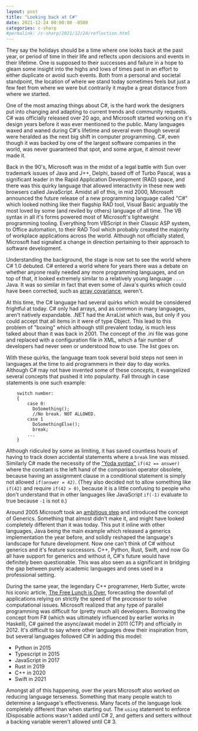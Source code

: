 ```yaml
---
layout: post
title: "Looking back at C#"
date: 2021-12-24 00:00:00 -0500
categories: c-sharp
#permalink: /c-sharp/2021/12/24/reflection.html
---
```


They say the holidays should be a time where one looks back at the past year, or period of time in their life and reflects upon decisions and events in their lifetime. One is supposed to their successes and failure in a hope to gleam some insight into the highs and lows of times past in an effort to either duplicate or avoid such events. Both from a personal and societal standpoint, the location of where we stand today sometimes feels but just a few feet from where we were but contrarily it maybe a great distance from where we started.

One of the most amazing things about C#, is the hard work the designers put into changing and adapting to current trends and community requests. C# was officially released over 20 ago, and Microsoft started working on it's design years before it was ever mentioned to the public. Many languages waxed and waned during C#'s lifetime and several even though several were heralded as the next big shift in computer programming. C#, even though it was backed by one of the largest software companies in the world, was never guaranteed that spot, and some argue, it almost never made it.

Back in the 90's, Microsoft was in the midst of a legal battle with Sun over trademark issues of Java and J++, Delphi, based off of Turbo Pascal, was a significant leader in the Rapid Application Development (RAD) space, and there was this quirky language that allowed interactivity in these new web browsers called JavaScript. Amidst all of this, in mid 2000, Microsoft announced the future release of a new programming language called "C#" which looked nothing like their flagship RAD tool, Visual Basic arguably the most loved by some (and reviled by others) language of all time. The VB syntax in all it's forms powered most of Microsoft's lightweight programming tooling. Everything from VBScript in their Classic ASP system, to Office automation, to their RAD Tool which probably created the majority of workplace applications across the world. Although not officially stated, Microsoft had signaled a change in direction pertaining to their approach to software development.

Understanding the background, the stage is now set to see the world where C# 1.0 debuted. C# entered a world where for years there was a debate on whether anyone really needed any more programming languages, and on top of that, it looked extremely similar to a relatively young language . . . . Java. It was so similar in fact that even some of Java's quirks which could have been corrected, such as [array covariance](https://csharp.2000things.com/2014/07/28/1147-why-generics-dont-support-covariance/), weren't.

At this time, the C# language had several quirks which would be considered frightful at today. C# only had arrays, and as common in many languages, aren't natively expandable. .NET had the ArraList which was, but only if you could accept that all items in it were of type Object. This lead to this problem of "boxing" which although still prevalent today, is much less talked about than it was back in 2001. The concept of the .ini file was gone and replaced with a configuration file in XML, which a fair number of developers had never seen or understood how to use. The list goes on.

With these quirks, the language team took several bold steps not seen in languages at the time to aid programmers in their day to day works. Although C# may not have invented some of these concepts, it evangelized several concepts that pushed it into popularity. Fall through in case statements is one such example:

```
    switch number:
    {
        case 0:
          DoSomething();
          //No break. NOT ALLOWED.
        case 1
          DoSomethingElse();
          break;
        ...
    }
```

Although ridiculed by some as limiting, it has saved countless hours of having to track down accidental statements where a `break` line was missed. Similarly C# made the necessity of the ["Yoda syntax"](https://en.wikipedia.org/wiki/Yoda_conditions) `if(42 == answer)` where the constant is the left hand of the comparison operator obsolete, because having an assignment clause in a conditional statement is simply not allowed `if(answer = 42)`. (They also decided not to allow something like `if(42)` and require `if(42 > 0)`, because it is a little confusing to people who don't understand that in other languages like JavaScript `if(-1)` evaluate to true because `-1` is not `0`.)

Around 2005 Microsoft took an [ambitious step](https://docs.microsoft.com/en-us/archive/blogs/dsyme/netc-generics-history-some-photos-from-feb-1999) and introduced the concept of Generics. Something that almost didn't make it, and might have looked completely different than it was today. This put it inline with other languages, Java being the main example which released a generics implementation the year before, and solidly reshaped the language's landscape for future development. Now one can't think of C# without generics and it's feature successors. C++, Python, Rust, Swift, and now Go all have support for generics and without it, C#'s future would have definitely been questionable. This was also seen as a significant in bridging the gap between purely academic languages and ones used in a professional setting.

During the same year, the legendary C++ programmer, Herb Sutter, wrote his iconic article, [The Free Lunch is Over](http://www.gotw.ca/publications/concurrency-ddj.htm), forecasting the downfall of applications relying on strictly the speed of the processor to solve computational issues. Microsoft realized that any type of parallel programming was difficult for (pretty much all) developers. Borrowing the concept from F# (which was ultimately influenced by earlier works in Haskell), C# gained the async/await model in 2011 (CTP) and officially in 2012. It's difficult to say where other languages drew their inspiration from, but several languages followed C# in adding this model:

- Python in 2015
- Typescript in 2015
- JavaScript in 2017
- Rust in 2019
- C++ in 2020
- Swift in 2021

Amongst all of this happening, over the years Microsoft also worked on reducing language terseness. Something that many people watch to determine a language's effectiveness. Many facets of the language look completely different than when starting out. The `using` statement to enforce IDisposable actions wasn't added until C# 2, and getters and setters without a backing variable weren't allowed until C# 3.
